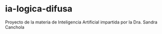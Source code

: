 # ia-logica-difusa
Proyecto de la materia de Inteligencia Artificial impartida por la Dra. Sandra Canchola
